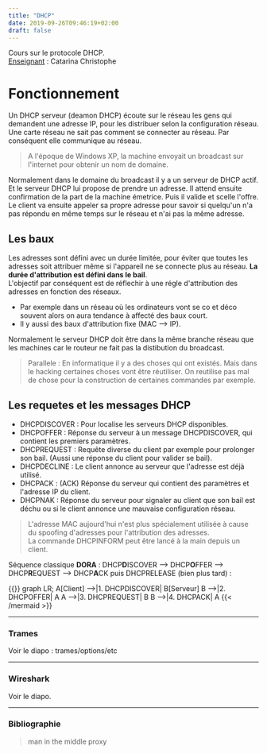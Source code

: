 ```yaml
---
title: "DHCP"
date: 2019-09-26T09:46:19+02:00
draft: false
---
```

Cours sur le protocole DHCP.\
<u>Enseignant</u> : Catarina Christophe

# Fonctionnement
Un DHCP serveur (deamon DHCP) écoute sur le réseau les gens qui demandent une adresse IP, pour les distribuer selon la configuration réseau.\
Une carte réseau ne sait pas comment se connecter au réseau. Par conséquent elle communique au réseau.

> A l'époque de Windows XP, la machine envoyait un broadcast sur l'internet pour obtenir un nom de domaine.

Normalement dans le domaine du broadcast il y a un serveur de DHCP actif. Et le serveur DHCP lui propose de prendre un adresse. Il attend ensuite confirmation de la part de la machine émetrice. Puis il valide et scelle l'offre.\
Le client va ensuite appeler sa propre adresse pour savoir si quelqu'un n'a pas répondu en même temps sur le réseau et n'ai pas la même adresse.

## Les baux
Les adresses sont défini avec un durée limitée, pour éviter que toutes les adresses soit attribuer même si l'appareil ne se connecte plus au réseau. **La durée d'attribution est défini dans le bail**.\
L'objectif par conséquent est de réflechir à une régle d'attribution des adresses en fonction des réseaux.

+ Par exemple dans un réseau où les ordinateurs vont se co et déco souvent alors on aura tendance à affecté des baux court.
+ Il y aussi des baux d'attribution fixe (MAC --> IP).

Normalement le serveur DHCP doit être dans la même branche réseau que les machines car le routeur ne fait pas la distibution du broadcast.

> Parallele : En informatique il y a des choses qui ont existés. Mais dans le hacking certaines choses vont être réutiliser. On reutilise pas mal de chose pour la construction de certaines commandes par exemple.

## Les requetes et les messages DHCP
+ DHCPDISCOVER : Pour localise les serveurs DHCP disponibles.
+ DHCPOFFER : Réponse du serveur à un message DHCPDISCOVER, qui contient les premiers paramètres.
+ DHCPREQUEST : Requête diverse du client par exemple pour prolonger son bail. (Aussi une réponse du client pour valider se bail).
+ DHCPDECLINE : Le client annonce au serveur que l'adresse est déjà utilisé.
+ DHCPACK : (ACK) Réponse du serveur qui contient des paramètres et l'adresse IP du client.
+ DHCPNAK : Réponse du serveur pour signaler au client que son bail est déchu ou si le client annonce une mauvaise configuration réseau.

> L'adresse MAC aujourd'hui n'est plus spécialement utilisée à cause du spoofing d'adresses pour l'attribution des adresses.\
La commande DHCPINFORM peut être lancé à la main depuis un client.

Séquence classique **DORA** : DHCP**D**ISCOVER --> DHCP**O**FFER --> DHCP**R**EQUEST --> DHCP**A**CK puis DHCPRELEASE (bien plus tard) :

{{<mermaid align="left">}}
graph LR;
    A[Client] -->|1. DHCPDISCOVER| B[Serveur]
    B -->|2. DHCPOFFER| A
    A -->|3. DHCPREQUEST| B
    B -->|4. DHCPACK| A
{{< /mermaid >}}
___
### Trames
Voir le diapo : trames/options/etc
___
### Wireshark
Voir le diapo.
___
### Bibliographie

> man in the middle proxy
